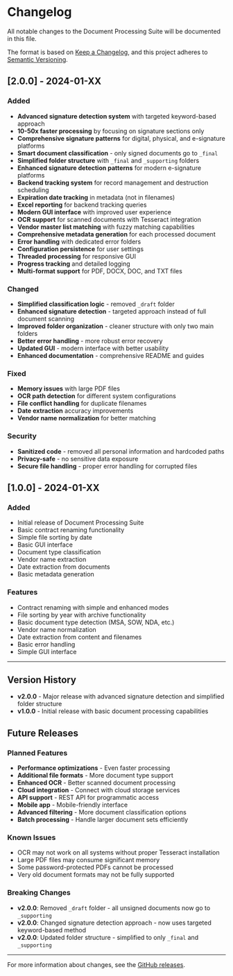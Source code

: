 # Changelog

All notable changes to the Document Processing Suite will be documented in this file.

The format is based on [Keep a Changelog](https://keepachangelog.com/en/1.0.0/),
and this project adheres to [Semantic Versioning](https://semver.org/spec/v2.0.0.html).

## [2.0.0] - 2024-01-XX

### Added
- **Advanced signature detection system** with targeted keyword-based approach
- **10-50x faster processing** by focusing on signature sections only
- **Comprehensive signature patterns** for digital, physical, and e-signature platforms
- **Smart document classification** - only signed documents go to `_final`
- **Simplified folder structure** with `_final` and `_supporting` folders
- **Enhanced signature detection patterns** for modern e-signature platforms
- **Backend tracking system** for record management and destruction scheduling
- **Expiration date tracking** in metadata (not in filenames)
- **Excel reporting** for backend tracking queries
- **Modern GUI interface** with improved user experience
- **OCR support** for scanned documents with Tesseract integration
- **Vendor master list matching** with fuzzy matching capabilities
- **Comprehensive metadata generation** for each processed document
- **Error handling** with dedicated error folders
- **Configuration persistence** for user settings
- **Threaded processing** for responsive GUI
- **Progress tracking** and detailed logging
- **Multi-format support** for PDF, DOCX, DOC, and TXT files

### Changed
- **Simplified classification logic** - removed `_draft` folder
- **Enhanced signature detection** - targeted approach instead of full document scanning
- **Improved folder organization** - cleaner structure with only two main folders
- **Better error handling** - more robust error recovery
- **Updated GUI** - modern interface with better usability
- **Enhanced documentation** - comprehensive README and guides

### Fixed
- **Memory issues** with large PDF files
- **OCR path detection** for different system configurations
- **File conflict handling** for duplicate filenames
- **Date extraction** accuracy improvements
- **Vendor name normalization** for better matching

### Security
- **Sanitized code** - removed all personal information and hardcoded paths
- **Privacy-safe** - no sensitive data exposure
- **Secure file handling** - proper error handling for corrupted files

## [1.0.0] - 2024-01-XX

### Added
- Initial release of Document Processing Suite
- Basic contract renaming functionality
- Simple file sorting by date
- Basic GUI interface
- Document type classification
- Vendor name extraction
- Date extraction from documents
- Basic metadata generation

### Features
- Contract renaming with simple and enhanced modes
- File sorting by year with archive functionality
- Basic document type detection (MSA, SOW, NDA, etc.)
- Vendor name normalization
- Date extraction from content and filenames
- Basic error handling
- Simple GUI interface

---

## Version History

- **v2.0.0** - Major release with advanced signature detection and simplified folder structure
- **v1.0.0** - Initial release with basic document processing capabilities

## Future Releases

### Planned Features
- **Performance optimizations** - Even faster processing
- **Additional file formats** - More document type support
- **Enhanced OCR** - Better scanned document processing
- **Cloud integration** - Connect with cloud storage services
- **API support** - REST API for programmatic access
- **Mobile app** - Mobile-friendly interface
- **Advanced filtering** - More document classification options
- **Batch processing** - Handle larger document sets efficiently

### Known Issues
- OCR may not work on all systems without proper Tesseract installation
- Large PDF files may consume significant memory
- Some password-protected PDFs cannot be processed
- Very old document formats may not be fully supported

### Breaking Changes
- **v2.0.0**: Removed `_draft` folder - all unsigned documents now go to `_supporting`
- **v2.0.0**: Changed signature detection approach - now uses targeted keyword-based method
- **v2.0.0**: Updated folder structure - simplified to only `_final` and `_supporting`

---

For more information about changes, see the [GitHub releases](https://github.com/yourusername/DocumentProcessingSuite/releases).
